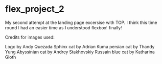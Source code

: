 # flex_project_2
My second attempt at the landing page excersise with TOP. I think this time round I had an easier time as I understood flexbox! finally!

Credits for images used:

Logo by Andy Quezada
Sphinx cat by Adrian Kuma
persian cat by Thandy Yung
Abyssinian cat by Andrey Stakhovskiy
Russain blue cat by Katharina Gloth
